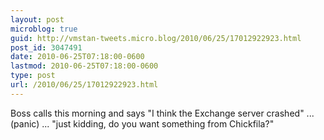 ```yaml
---
layout: post
microblog: true
guid: http://vmstan-tweets.micro.blog/2010/06/25/17012922923.html
post_id: 3047491
date: 2010-06-25T07:18:00-0600
lastmod: 2010-06-25T07:18:00-0600
type: post
url: /2010/06/25/17012922923.html
---
```

Boss calls this morning and says "I think the Exchange server crashed" ... (panic) ... "just kidding, do you want something from Chickfila?"
